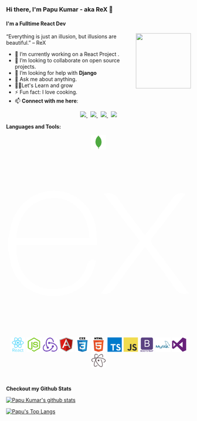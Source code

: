 
### Hi there, I'm Papu Kumar - aka ReX 👋  
#### I'm a Fulltime React Dev
<img align ="right" src = "https://i.imgur.com/w4pKOQi.jpg" width="150" height="150"> 
“Everything is just an illusion, but illusions are beautiful.” – ReX 
<br />

 - 🔭 I’m currently working on a React Project .
 - 👯 I’m looking to collaborate on open source projects.
 - 🤔 I’m looking for help with **Django**
 - 💬 Ask me about anything.
 - 👨‍💻Let's Learn and grow<br />
 - ⚡ Fun fact: I love cooking.<br/>
 - 📫 **Connect with me here**:<br />
 <p align="center">
  <a href="https://www.linkedin.com/in/papuruth/">
    <img src="https://img.shields.io/badge/Papu-Kumar-386938188?style=flat&logo=linkedin">
  </a> &nbsp; 
  <a href="https://twitter.com/papuruth">
    <img src="https://img.shields.io/badge/@Papuruth-30302f?style=flat&logo=twitter">
  </a>&nbsp;
 <a href="mailto:papu.kumar@kelltontech.com">
    <img src="https://img.shields.io/badge/Papu-Kumar-386938188?style=flat&logo=gmail">
  </a>&nbsp;
  <a href="https://instagram.com/papauruth">
    <img src="https://img.shields.io/badge/papuruth-30302f?style=flat&logo=instagram">
  </a>
</p>

**Languages and Tools:**
<p align="center">
<img src=https://raw.githubusercontent.com/devicons/devicon/master/icons/mongodb/mongodb-plain.svg alt=mongodb width="40" height="40" title="MongoDB"/>
<svg xmlns="http://www.w3.org/2000/svg" viewBox="0 0 128 128" fill="#fff">
 <path d="M126.67 98.44c-4.56 1.16-7.38.05-9.91-3.75-5.68-8.51-11.95-16.63-18-24.9-.78-1.07-1.59-2.12-2.6-3.45C89 76 81.85 85.2 75.14 94.77c-2.4 3.42-4.92 4.91-9.4 3.7l26.92-36.13L67.6 29.71c4.31-.84 7.29-.41 9.93 3.45 5.83 8.52 12.26 16.63 18.67 25.21 6.45-8.55 12.8-16.67 18.8-25.11 2.41-3.42 5-4.72 9.33-3.46-3.28 4.35-6.49 8.63-9.72 12.88-4.36 5.73-8.64 11.53-13.16 17.14-1.61 2-1.35 3.3.09 5.19C109.9 76 118.16 87.1 126.67 98.44zM1.33 61.74c.72-3.61 1.2-7.29 2.2-10.83 6-21.43 30.6-30.34 47.5-17.06C60.93 41.64 63.39 52.62 62.9 65H7.1c-.84 22.21 15.15 35.62 35.53 28.78 7.15-2.4 11.36-8 13.47-15 1.07-3.51 2.84-4.06 6.14-3.06-1.69 8.76-5.52 16.08-13.52 20.66-12 6.86-29.13 4.64-38.14-4.89C5.26 85.89 3 78.92 2 71.39c-.15-1.2-.46-2.38-.7-3.57q.03-3.04.03-6.08zm5.87-1.49h50.43c-.33-16.06-10.33-27.47-24-27.57-15-.12-25.78 11.02-26.43 27.57z"/>
 </svg>
 <img src=https://raw.githubusercontent.com/devicons/devicon/master/icons/react/react-original-wordmark.svg alt=react width="40" height="40" title="ReactJS"/>
 <img src=https://raw.githubusercontent.com/devicons/devicon/master/icons/nodejs/nodejs-original.svg alt=nodejs width="40" height="40" title="NodeJS"/>
  <img src=https://raw.githubusercontent.com/devicons/devicon/master/icons/redux/redux-original.svg alt=redux width="40" height="40" title="Redux"/>
  <img src=https://raw.githubusercontent.com/devicons/devicon/master/icons/angularjs/angularjs-original.svg alt=angular width="40" height="40" title="Angular"/>
 <img src=https://raw.githubusercontent.com/devicons/devicon/master/icons/css3/css3-original-wordmark.svg alt=css3 width="40" height="40" title="CSS3"/>
 <img src=https://raw.githubusercontent.com/devicons/devicon/master/icons/html5/html5-original-wordmark.svg alt=html5 width="40" height="40" title="HTML5"/>
 <img src=https://raw.githubusercontent.com/devicons/devicon/master/icons/typescript/typescript-original.svg alt=typescript width="40" height="40" title="Typescript"/>
 <img src=https://raw.githubusercontent.com/devicons/devicon/master/icons/javascript/javascript-original.svg alt=javascript width="40" height="40" title="Javascript"/>
 <img src=https://raw.githubusercontent.com/devicons/devicon/master/icons/bootstrap/bootstrap-plain-wordmark.svg alt=Bootstrap width="40" height="40" title="Bootstrap"/>
 <img src=https://raw.githubusercontent.com/devicons/devicon/master/icons/mysql/mysql-plain-wordmark.svg alt=mysql width="40" height="40" title="MySQL"/> 
 <img src=https://raw.githubusercontent.com/devicons/devicon/master/icons/visualstudio/visualstudio-plain.svg alt=vs-code width="40" height="40" title="VS Code"/>
 <img src=https://raw.githubusercontent.com/devicons/devicon/master/icons/atom/atom-original.svg alt=atom width="40" height="40" title="Atom"/>
 </p>
<br/>

**Checkout my Github Stats**

[![Papu Kumar's github stats](https://github-readme-stats.vercel.app/api?username=papuruth&count_private=true&show_icons=true&icon_color=74b510&theme=radical)](https://github.com/papuruth/github-readme-stats)

[![Papu's Top Langs](https://github-readme-stats.vercel.app/api/top-langs/?username=papuruth&theme=dark)](https://github.com/papuruth/github-readme-stats)
